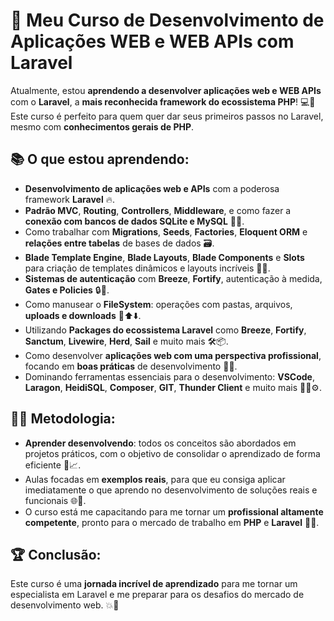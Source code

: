 # 🚀 Meu Curso de Desenvolvimento de Aplicações WEB e WEB APIs com Laravel

Atualmente, estou **aprendendo a desenvolver aplicações web e WEB APIs** com o **Laravel**, a **mais reconhecida framework do ecossistema PHP**! 💻🔧 Este curso é perfeito para quem quer dar seus primeiros passos no Laravel, mesmo com **conhecimentos gerais de PHP**. 

## 📚 O que estou aprendendo:

- **Desenvolvimento de aplicações web e APIs** com a poderosa framework **Laravel** 🔥.
- **Padrão MVC**, **Routing**, **Controllers**, **Middleware**, e como fazer a **conexão com bancos de dados SQLite e MySQL** 🔗💾.
- Como trabalhar com **Migrations**, **Seeds**, **Factories**, **Eloquent ORM** e **relações entre tabelas** de bases de dados 🗃️.
- **Blade Template Engine**, **Blade Layouts**, **Blade Components** e **Slots** para criação de templates dinâmicos e layouts incríveis 🎨✨.
- **Sistemas de autenticação** com **Breeze**, **Fortify**, autenticação à medida, **Gates e Policies** 🔒🔑.
- Como manusear o **FileSystem**: operações com pastas, arquivos, **uploads e downloads** 📂⬆️⬇️.
- Utilizando **Packages do ecossistema Laravel** como **Breeze**, **Fortify**, **Sanctum**, **Livewire**, **Herd**, **Sail** e muito mais 🛠️📦.
- Como desenvolver **aplicações web com uma perspectiva profissional**, focando em **boas práticas** de desenvolvimento 💼💡.
- Dominando ferramentas essenciais para o desenvolvimento: **VSCode**, **Laragon**, **HeidiSQL**, **Composer**, **GIT**, **Thunder Client** e muito mais 🧑‍💻⚙️.

## 🧑‍🏫 Metodologia:

- **Aprender desenvolvendo**: todos os conceitos são abordados em projetos práticos, com o objetivo de consolidar o aprendizado de forma eficiente 💪📈.
- Aulas focadas em **exemplos reais**, para que eu consiga aplicar imediatamente o que aprendo no desenvolvimento de soluções reais e funcionais 🌐🔧.
- O curso está me capacitando para me tornar um **profissional altamente competente**, pronto para o mercado de trabalho em **PHP** e **Laravel** 💼🎯.

## 🏆 Conclusão:

Este curso é uma **jornada incrível de aprendizado** para me tornar um especialista em Laravel e me preparar para os desafios do mercado de desenvolvimento web. 💥🚀
